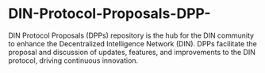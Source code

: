 # DIN-Protocol-Proposals-DPP-
DIN Protocol Proposals (DPPs) repository is the hub for the DIN community to enhance the Decentralized Intelligence Network (DIN). DPPs facilitate the proposal and discussion of updates, features, and improvements to the DIN protocol, driving continuous innovation.
